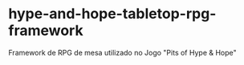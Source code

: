 # hype-and-hope-tabletop-rpg-framework
Framework de RPG de mesa utilizado no Jogo "Pits of Hype &amp; Hope"
